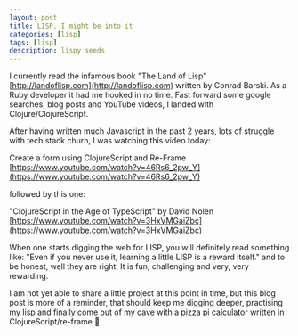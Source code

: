 ```yaml
---
layout: post
title: LISP, I might be into it
categories: [lisp]
tags: [lisp]
description: lispy seeds
---
```


I currently read the infamous book "The Land of Lisp" [http://landoflisp.com](http://landoflisp.com) written by Conrad Barski. As a Ruby developer it had me hooked in no time. Fast forward some google searches, blog posts and YouTube videos, I landed with Clojure/ClojureScript.

After having written much Javascript in the past 2 years, lots of struggle with tech stack churn, I was watching this video today:

Create a form using ClojureScript and Re-Frame  
[https://www.youtube.com/watch?v=46Rs6_2pw_Y](https://www.youtube.com/watch?v=46Rs6_2pw_Y)

followed by this one:

"ClojureScript in the Age of TypeScript" by David Nolen  
[https://www.youtube.com/watch?v=3HxVMGaiZbc](https://www.youtube.com/watch?v=3HxVMGaiZbc)

When one starts digging the web for LISP, you will definitely read something like: "Even if you never use it, learning a little LISP is a reward itself." and to be honest, well they are right. It is fun, challenging and very, very rewarding.

I am not yet able to share a little project at this point in time, but this blog post is more of a reminder, that should keep me digging deeper, practising my lisp and finally come out of my cave with a pizza pi calculator written in ClojureScript/re-frame 🥰
